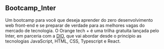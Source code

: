 ## Bootcamp_Inter

Um bootcamp para você que deseja aprender do zero desenvolvimento web front-end e 
se preparar de verdade para as melhores vagas do mercado de tecnologia. 
O Orange tech + é uma trilha gratuita lançada pelo Inter, em parceria com a [DIO](https://www.dio.me/), que 
vai abordar desde o princípio as tecnologias JavaScript, HTML, CSS, Typescript e React.
